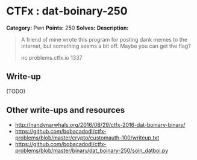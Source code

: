 # CTFx : dat-boinary-250

**Category:** Pwn
**Points:** 250
**Solves:** 
**Description:**

> A friend of mine wrote this program for posting dank memes to the internet, but something seems a bit off. Maybe you can get the flag?
> 
> 
> nc problems.ctfx.io 1337

## Write-up

(TODO)

## Other write-ups and resources

* http://nandynarwhals.org/2016/08/29/ctfx-2016-dat-boinary-binary/
* https://github.com/bobacadodl/ctfx-problems/blob/master/crypto/customauth-100/writeup.txt
* https://github.com/bobacadodl/ctfx-problems/blob/master/binary/dat_boinary-250/soln_datboi.py
